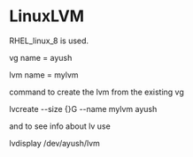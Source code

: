 # LinuxLVM
RHEL_linux_8 is used.

vg name  = ayush

lvm name  = mylvm

command to create the lvm from the existing vg


lvcreate --size {}G --name mylvm ayush

and to see info about lv use

lvdisplay /dev/ayush/lvm
